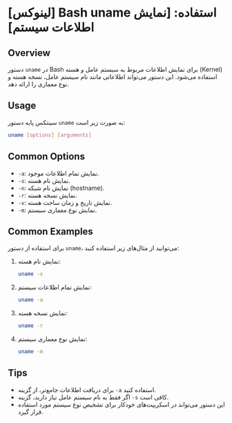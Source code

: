 # [لینوکس] Bash uname استفاده: [نمایش اطلاعات سیستم]

## Overview
دستور `uname` در Bash برای نمایش اطلاعات مربوط به سیستم عامل و هسته (Kernel) استفاده می‌شود. این دستور می‌تواند اطلاعاتی مانند نام سیستم عامل، نسخه هسته و نوع معماری را ارائه دهد.

## Usage
سینتکس پایه دستور `uname` به صورت زیر است:

```bash
uname [options] [arguments]
```

## Common Options
- `-a`: نمایش تمام اطلاعات موجود.
- `-s`: نمایش نام هسته.
- `-n`: نمایش نام شبکه (hostname).
- `-r`: نمایش نسخه هسته.
- `-v`: نمایش تاریخ و زمان ساخت هسته.
- `-m`: نمایش نوع معماری سیستم.

## Common Examples
برای استفاده از دستور `uname`، می‌توانید از مثال‌های زیر استفاده کنید:

1. نمایش نام هسته:
   ```bash
   uname -s
   ```

2. نمایش تمام اطلاعات سیستم:
   ```bash
   uname -a
   ```

3. نمایش نسخه هسته:
   ```bash
   uname -r
   ```

4. نمایش نوع معماری سیستم:
   ```bash
   uname -m
   ```

## Tips
- برای دریافت اطلاعات جامع‌تر، از گزینه `-a` استفاده کنید.
- اگر فقط به نام سیستم عامل نیاز دارید، گزینه `-s` کافی است.
- این دستور می‌تواند در اسکریپت‌های خودکار برای تشخیص نوع سیستم مورد استفاده قرار گیرد.